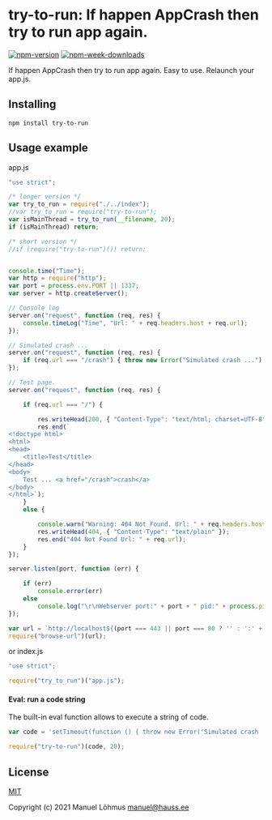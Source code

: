 # try-to-run: If happen AppCrash then try to run app again.

[![npm-version](https://badgen.net/npm/v/try-to-run)](https://www.npmjs.com/package/try-to-run)
[![npm-week-downloads](https://badgen.net/npm/dw/try-to-run)](https://www.npmjs.com/package/try-to-run)

If happen AppCrash then try to run app again.
Easy to use. 
Relaunch your app.js.

## Installing

`npm install try-to-run`

## Usage example

app.js
```js
"use strict";

/* longer version */
var try_to_run = require("./../index");
//var try_to_run = require("try-to-run");
var isMainThread = try_to_run(__filename, 20);
if (isMainThread) return;

/* short version */
//if (require("try-to-run")()) return;


console.time("Time");
var http = require("http");
var port = process.env.PORT || 1337;
var server = http.createServer();

// Console log
server.on("request", function (req, res) {
    console.timeLog("Time", "Url: " + req.headers.host + req.url);
});

// Simulated crash ...
server.on("request", function (req, res) {
    if (req.url === "/crash") { throw new Error("Simulated crash ..."); }
});

// Test page.
server.on("request", function (req, res) {

    if (req.url === "/") {

        res.writeHead(200, { "Content-Type": "text/html; charset=UTF-8" });
        res.end(`
<!doctype html>
<html>
<head>
    <title>Test</title>
</head>
<body>
    Test ... <a href="/crash">crash</a>
</body>
</html>`);
    }
    else {

        console.warn("Warning: 404 Not Found. Url: " + req.headers.host + req.url);
        res.writeHead(404, { "Content-Type": "text/plain" });
        res.end("404 Not Found Url: " + req.url);
    }
});

server.listen(port, function (err) {

    if (err)
        console.error(err)
    else
        console.log("\r\nWebserver port:" + port + " pid:" + process.pid);
});

var url = `http://localhost${(port === 443 || port === 80 ? '' : ':' + port)}/`;
require("browse-url")(url);
```

or index.js
```js
"use strict";

require("try_to_run")("app.js");
```

#### Eval: run a code string
The built-in eval function allows to execute a string of code.
```js
var code = 'setTimeout(function () { throw new Error("Simulated crash ..."); }, 1000);';

require("try-to-run")(code, 20);
```

## License

[MIT](LICENSE)

Copyright (c) 2021 Manuel L&otilde;hmus <manuel@hauss.ee>
